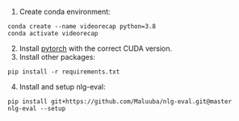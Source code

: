 1. Create conda environment:
```
conda create --name videorecap python=3.8
conda activate videorecap
```
2. Install [pytorch](https://pytorch.org) with the correct CUDA version.
3. Install other packages:
```
pip install -r requirements.txt
```
4. Install and setup nlg-eval:
```
pip install git+https://github.com/Maluuba/nlg-eval.git@master
nlg-eval --setup
```